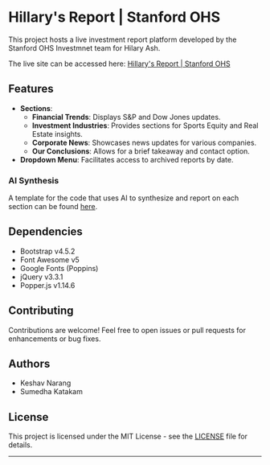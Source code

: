 # Hillary's Report | Stanford OHS

This project hosts a live investment report platform developed by the Stanford OHS Investmnet team for Hilary Ash.

The live site can be accessed here: [Hillary's Report | Stanford OHS](https://stanford-ohs-wharton.github.io/HilaryAsh/)

## Features

- **Sections**:
  - **Financial Trends**: Displays S&P and Dow Jones updates.
  - **Investment Industries**: Provides sections for Sports Equity and Real Estate insights.
  - **Corporate News**: Showcases news updates for various companies.
  - **Our Conclusions**: Allows for a brief takeaway and contact option.
- **Dropdown Menu**: Facilitates access to archived reports by date.

### AI Synthesis

A template for the code that uses AI to synthesize and report on each section can be found [here](https://colab.research.google.com/drive/1Ixjf27JgUQ_eF8Yg-XJkbIcjBbazyZMs?usp=sharing).

## Dependencies

- Bootstrap v4.5.2
- Font Awesome v5
- Google Fonts (Poppins)
- jQuery v3.3.1
- Popper.js v1.14.6

## Contributing

Contributions are welcome! Feel free to open issues or pull requests for enhancements or bug fixes.

## Authors

- Keshav Narang
- Sumedha Katakam

## License

This project is licensed under the MIT License - see the [LICENSE](https://github.com/Stanford-OHS-Wharton/HilaryAsh/blob/main/LICENSE) file for details.

---
